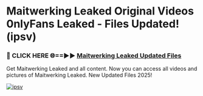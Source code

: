 # Maitwerking Leaked Original Videos 0nlyFans Leaked - Files Updated! (ipsv)

<h3>🔴 CLICK HERE 🌐==►► <a href="https://tinyurl.com/x26r9saj" rel="nofollow">Maitwerking Leaked Updated Files</a></h3>

Get Maitwerking Leaked and all content. Now you can access all videos and pictures of Maitwerking Leaked. New Updated Files 2025!

[![ipsv](https://i.imgur.com/LkgZPqh.gif)](https://tinyurl.com/x26r9saj)
